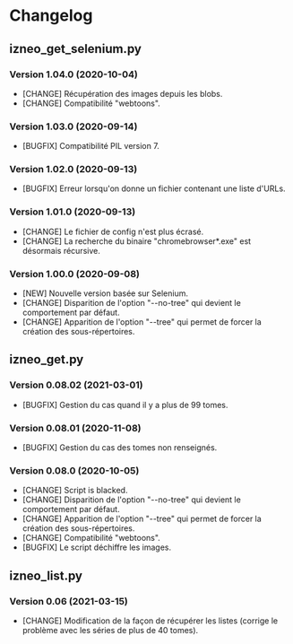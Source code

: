 # Changelog

## izneo_get_selenium.py

### Version 1.04.0 (2020-10-04)
- [CHANGE] Récupération des images depuis les blobs.
- [CHANGE] Compatibilité "webtoons".

### Version 1.03.0 (2020-09-14)
- [BUGFIX] Compatibilité PIL version 7.

### Version 1.02.0 (2020-09-13)
- [BUGFIX] Erreur lorsqu'on donne un fichier contenant une liste d'URLs.

### Version 1.01.0 (2020-09-13)
- [CHANGE] Le fichier de config n'est plus écrasé. 
- [CHANGE] La recherche du binaire "chromebrowser*.exe" est désormais récursive. 

### Version 1.00.0 (2020-09-08)
- [NEW] Nouvelle version basée sur Selenium. 
- [CHANGE] Disparition de l'option "--no-tree" qui devient le comportement par défaut. 
- [CHANGE] Apparition de l'option "--tree" qui permet de forcer la création des sous-répertoires. 


## izneo_get.py

### Version 0.08.02 (2021-03-01)
- [BUGFIX] Gestion du cas quand il y a plus de 99 tomes. 

### Version 0.08.01 (2020-11-08)
- [BUGFIX] Gestion du cas des tomes non renseignés. 

### Version 0.08.0 (2020-10-05)
- [CHANGE] Script is blacked.
- [CHANGE] Disparition de l'option "--no-tree" qui devient le comportement par défaut. 
- [CHANGE] Apparition de l'option "--tree" qui permet de forcer la création des sous-répertoires. 
- [CHANGE] Compatibilité "webtoons".
- [BUGFIX] Le script déchiffre les images. 


## izneo_list.py
### Version 0.06 (2021-03-15)
- [CHANGE] Modification de la façon de récupérer les listes (corrige le problème avec les séries de plus de 40 tomes).
